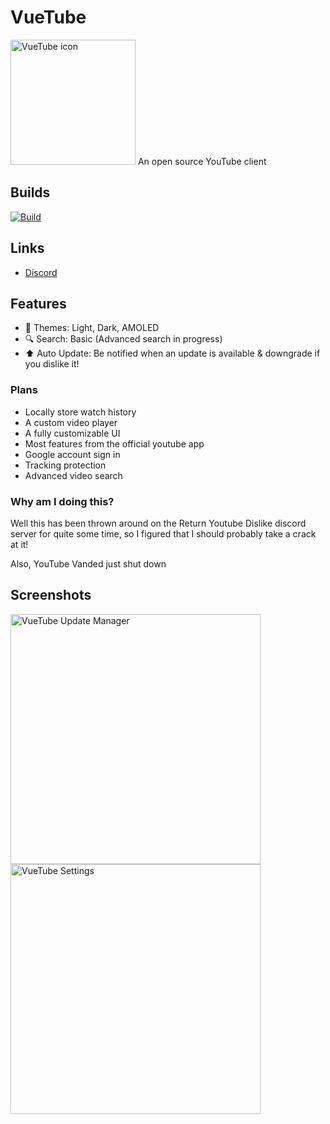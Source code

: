 # VueTube
<img src="https://github.com/Frontesque/VueTube/raw/main/Icons/VueTube.png" alt="VueTube icon" width="200"/>
An open source YouTube client

## Builds
[![Build](https://github.com/Frontesque/VueTube/actions/workflows/ci.yml/badge.svg)](https://github.com/Frontesque/VueTube/actions/workflows/ci.yml)


## Links
- [Discord](https://discord.gg/7P8KJrdd5W)

## Features
- 🎨 Themes: Light, Dark, AMOLED
- 🔍 Search: Basic (Advanced search in progress)
- ⬆️ Auto Update: Be notified when an update is available & downgrade if you dislike it!

### Plans
- Locally store watch history
- A custom video player
- A fully customizable UI
- Most features from the official youtube app
- Google account sign in
- Tracking protection
- Advanced video search

### Why am I doing this?
Well this has been thrown around on the Return Youtube Dislike discord server for quite some time, so I figured that I should probably take a crack at it!

Also, YouTube Vanded just shut down

## Screenshots
<img src="https://github.com/Frontesque/VueTube/raw/main/Icons/screenshots/update_manager.png" alt="VueTube Update Manager" width="400"/>

<img src="https://github.com/Frontesque/VueTube/raw/main/Icons/screenshots/settings.png" alt="VueTube Settings" width="400"/>